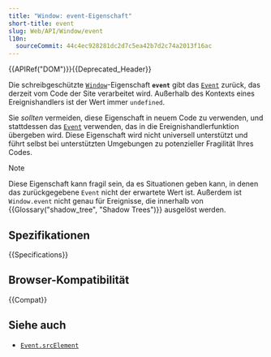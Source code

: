 ```yaml
---
title: "Window: event-Eigenschaft"
short-title: event
slug: Web/API/Window/event
l10n:
  sourceCommit: 44c4ec928281dc2d7c5ea42b7d2c74a2013f16ac
---
```


{{APIRef("DOM")}}{{Deprecated_Header}}

Die schreibgeschützte [`Window`](/de/docs/Web/API/Window)-Eigenschaft **`event`** gibt das [`Event`](/de/docs/Web/API/Event) zurück, das derzeit vom Code der Site verarbeitet wird. Außerhalb des Kontexts eines Ereignishandlers ist der Wert immer `undefined`.

Sie _sollten_ vermeiden, diese Eigenschaft in neuem Code zu verwenden, und stattdessen das [`Event`](/de/docs/Web/API/Event) verwenden, das in die Ereignishandlerfunktion übergeben wird. Diese Eigenschaft wird nicht universell unterstützt und führt selbst bei unterstützten Umgebungen zu potenzieller Fragilität Ihres Codes.

> [!NOTE]
> Diese Eigenschaft kann fragil sein, da es Situationen geben kann, in denen das zurückgegebene `Event` nicht der erwartete Wert ist. Außerdem ist `Window.event` nicht genau für Ereignisse, die innerhalb von {{Glossary("shadow_tree", "Shadow Trees")}} ausgelöst werden.

## Spezifikationen

{{Specifications}}

## Browser-Kompatibilität

{{Compat}}

## Siehe auch

- [`Event.srcElement`](/de/docs/Web/API/Event/srcElement)
